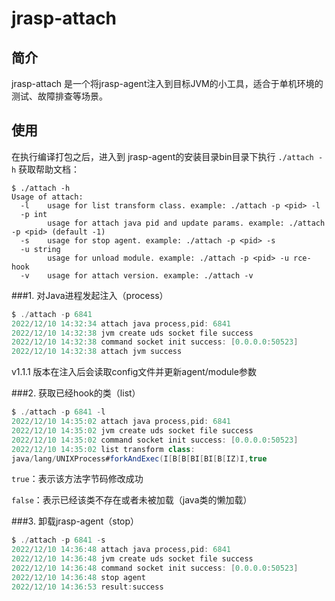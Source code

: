 # jrasp-attach

## 简介
jrasp-attach 是一个将jrasp-agent注入到目标JVM的小工具，适合于单机环境的测试、故障排查等场景。

## 使用
在执行编译打包之后，进入到 jrasp-agent的安装目录bin目录下执行 `./attach -h` 获取帮助文档：

```shell
$ ./attach -h
Usage of attach:
  -l    usage for list transform class. example: ./attach -p <pid> -l
  -p int
        usage for attach java pid and update params. example: ./attach -p <pid> (default -1)
  -s    usage for stop agent. example: ./attach -p <pid> -s
  -u string
        usage for unload module. example: ./attach -p <pid> -u rce-hook
  -v    usage for attach version. example: ./attach -v
```

###1. 对Java进程发起注入（process）
```java
$ ./attach -p 6841
2022/12/10 14:32:34 attach java process,pid: 6841
2022/12/10 14:32:38 jvm create uds socket file success
2022/12/10 14:32:38 command socket init success: [0.0.0.0:50523]
2022/12/10 14:32:38 attach jvm success
```
v1.1.1 版本在注入后会读取config文件并更新agent/module参数

###2. 获取已经hook的类（list）
```java
$ ./attach -p 6841 -l
2022/12/10 14:35:02 attach java process,pid: 6841
2022/12/10 14:35:02 jvm create uds socket file success
2022/12/10 14:35:02 command socket init success: [0.0.0.0:50523]
2022/12/10 14:35:02 list transform class:
java/lang/UNIXProcess#forkAndExec(I[B[B[BI[BI[B[IZ)I,true
```
`true`：表示该方法字节码修改成功

`false`：表示已经该类不存在或者未被加载（java类的懒加载）


###3. 卸载jrasp-agent（stop）
```java
$ ./attach -p 6841 -s
2022/12/10 14:36:48 attach java process,pid: 6841
2022/12/10 14:36:48 jvm create uds socket file success
2022/12/10 14:36:48 command socket init success: [0.0.0.0:50523]
2022/12/10 14:36:48 stop agent
2022/12/10 14:36:53 result:success
```
